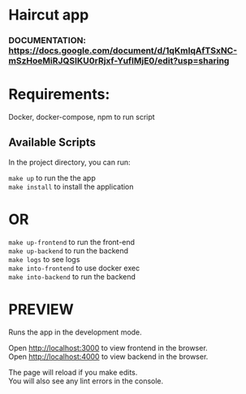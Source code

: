 # Haircut app
### DOCUMENTATION: https://docs.google.com/document/d/1qKmIqAfTSxNC-mSzHoeMiRJQSIKU0rRjxf-YufIMjE0/edit?usp=sharing
# Requirements:
Docker, docker-compose, npm to run script

## Available Scripts

In the project directory, you can run:

`make up` to run the the app\
`make install` to install the application
# OR

`make up-frontend` to run the front-end\
`make up-backend` to run the backend\
`make logs` to see logs\
`make into-frontend` to use docker exec\
`make into-backend` to run the backend
# PREVIEW

Runs the app in the development mode.

Open [http://localhost:3000](http://localhost:3000) to view frontend in the browser.\
Open [http://localhost:4000](http://localhost:4000) to view backend in the browser.

The page will reload if you make edits.\
You will also see any lint errors in the console.
